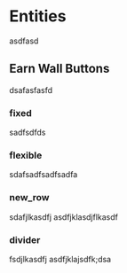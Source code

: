 # Entities

asdfasd

## Earn Wall Buttons

dsafasfasfd

### fixed

sadfsdfds

### flexible

sdafsadfsadfsadfa

### new_row

sdafjlkasdfj
asdfjklasdjflkasdf

### divider

fsdjlkasdfj
asdfjklajsdfk;dsa
